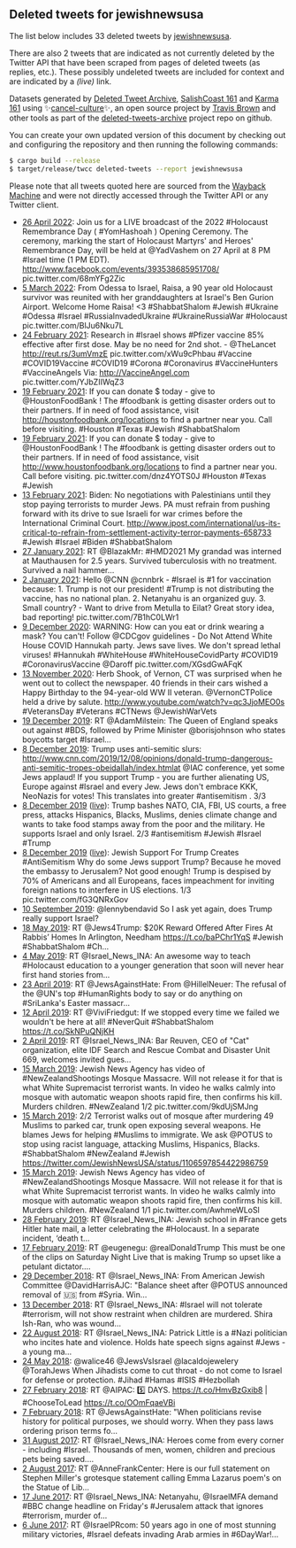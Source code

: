 ## Deleted tweets for jewishnewsusa

The list below includes 33 deleted tweets by
[jewishnewsusa](https://twitter.com/jewishnewsusa).

There are also 2 tweets that are indicated as not currently
deleted by the Twitter API that have been scraped from pages of deleted tweets (as replies, etc.).
These possibly undeleted tweets are included for context and are indicated by a _(live)_ link.


Datasets generated by [Deleted Tweet Archive](https://twitter.com/deletedtweet161), [SalishCoast 161](https://twitter.com/SalishCoastA) and [Karma 161](https://twitter.com/KarmaOneSixOne) using ✨[cancel-culture](https://github.com/travisbrown/cancel-culture)✨, an open source project by [Travis Brown](https://twitter.com/travisbrown) and other tools as part of the [deleted-tweets-archive](https://github.com/salcoast/deleted-tweets-archive/) project repo on github.

You can create your own updated version of this document by checking out and configuring the
repository and then running the following commands:

```bash
$ cargo build --release
$ target/release/twcc deleted-tweets --report jewishnewsusa
```

Please note that all tweets quoted here are sourced from the
[Wayback Machine](https://web.archive.org) and were not directly accessed through the Twitter API or
any Twitter client.

* [26 April 2022](https://web.archive.org/web/20220426013537/https://twitter.com/JewishNewsUSA/status/1518765657877364742): Join us for a LIVE broadcast of the 2022  #Holocaust  Remembrance Day ( #YomHashoah ) Opening Ceremony.  The ceremony, marking the start of Holocaust Martyrs' and Heroes' Remembrance Day, will be held at  @YadVashem  on 27 April at 8 PM  #Israel  time (1 PM EDT).   http://www.facebook.com/events/393538685951708/  pic.twitter.com/68mYFg2Zic
* [ 5 March 2022](https://web.archive.org/web/20220305062011/https://twitter.com/JewishNewsUSA/status/1499993111770148864): From Odessa to Israel, Raisa, a 90 year old Holocaust survivor was reunited with her granddaughters at Israel's Ben Gurion Airport.  Welcome Home Raisa! <3     #ShabbatShalom   #Jewish   #Ukraine   #Odessa   #Israel   #RussiaInvadedUkraine   #UkraineRussiaWar   #Holocaust  pic.twitter.com/BlJu6Nku7L
* [24 February 2021](https://web.archive.org/web/20210224215218/https://twitter.com/JewishNewsUSA/status/1364694547440300042): Research in  #Israel  shows  #Pfizer  vaccine 85% effective after first dose. May be no need for 2nd shot. -  @TheLancet    http://reut.rs/3umVmzE   pic.twitter.com/xWu9cPhbau   #Vaccine   #COVID19Vaccine   #COVID19   #Corona   #Coronavirus   #VaccineHunters   #VaccineAngels   Via:  http://VaccineAngel.com  pic.twitter.com/YJbZIIWqZ3
* [19 February 2021](https://web.archive.org/web/20210219051516/https://twitter.com/JewishNewsUSA/status/1362631758093680640): If you can donate $ today - give to  @HoustonFoodBank !  The  #foodbank  is getting disaster orders out to their partners.  If in need of food assistance, visit  http://houstonfoodbank.org/locations  to find a partner near you. Call before visiting.    #Houston   #Texas   #Jewish   #ShabbatShalom
* [19 February 2021](https://web.archive.org/web/20210219051222/https://twitter.com/JewishNewsUSA/status/1362631006411497475): If you can donate $ today - give to  @HoustonFoodBank !  The  #foodbank  is getting disaster orders out to their partners. If in need of food assistance, visit  http://www.houstonfoodbank.org/locations  to find a partner near you. Call before visiting.    pic.twitter.com/dnz4YOTS0J   #Houston   #Texas   #Jewish
* [13 February 2021](https://web.archive.org/web/20210213030211/https://twitter.com/JewishNewsUSA/status/1360423908059598848): Biden: No negotiations with Palestinians until they stop paying terrorists to murder Jews. PA must refrain from pushing forward with its drive to sue Israeli for war crimes before the International Criminal Court.    http://www.jpost.com/international/us-its-critical-to-refrain-from-settlement-activity-terror-payments-658733   #Jewish   #Israel   #Biden   #ShabbatShalom
* [27 January 2021](https://web.archive.org/web/20210127164811/https://twitter.com/JewishNewsUSA/status/1354471275767492611): RT @BlazakMr: #HMD2021 My grandad was interned at Mauthausen for 2.5 years. Survived tuberculosis with no treatment. Survived a nail hammer…
* [ 2 January 2021](https://web.archive.org/web/20210102191335/https://twitter.com/JewishNewsUSA/status/1345448062039240711): Hello  @CNN   @cnnbrk  -  #Israel  is #1 for vaccination because:   1. Trump is not our president!  #Trump  is not distributing the vaccine, has no national plan. 2. Netanyahu is an organized guy. 3. Small country? - Want to drive from Metulla to Eilat?  Great story idea, bad reporting! pic.twitter.com/7B1hC0LWr1
* [ 9 December 2020](https://web.archive.org/web/20201209193413/https://twitter.com/JewishNewsUSA/status/1336755989706657792): WARNING: How can you eat or drink wearing a mask? You can't! Follow  @CDCgov  guidelines - Do Not Attend White House COVID Hannukah party.  Jews save lives. We don't spread lethal viruses!   #Hannukah   #WhiteHouse   #WhiteHouseCovidParty   #COVID19   #CoronavirusVaccine     @Daroff  pic.twitter.com/XGsdGwAFqK
* [13 November 2020](https://web.archive.org/web/20201113200358/https://twitter.com/JewishNewsUSA/status/1327341294449012741): Herb Shook, of Vernon, CT was surprised when he went out to collect the newspaper. 40 friends in their cars wished a Happy Birthday to the 94-year-old WW II veteran.  @VernonCTPolice  held a drive by salute.   http://www.youtube.com/watch?v=qc3JjoMEO0s    #VeteransDay   #Veterans   #CTNews    @JewishWarVets
* [19 December 2019](https://web.archive.org/web/20191219170624/https://twitter.com/JewishNewsUSA/status/1207708774573789189): RT @AdamMilstein: The Queen of England speaks out against #BDS, followed by Prime Minister @borisjohnson who states boycotts target #Israel…
* [ 8 December 2019](https://web.archive.org/web/20191208230101/https://twitter.com/JewishNewsUSA/status/1203810127167606801): Trump uses anti-semitic slurs:  http://www.cnn.com/2019/12/08/opinions/donald-trump-dangerous-anti-semitic-tropes-obeidallah/index.htmlat   @IAC  conference, yet some Jews applaud! If you support Trump - you are further alienating US, Europe against  #Israel  and every Jew.  Jews don't embrace KKK, NeoNazis for votes! This translates into greater  #antisemitism .  3/3
* [ 8 December 2019](https://web.archive.org/web/20191208230101/https://twitter.com/JewishNewsUSA/status/1203810127167606801) ([live](https://twitter.com/JewishNewsUSA/status/1203808106297344002)): Trump bashes NATO, CIA, FBI, US courts, a free press, attacks Hispanics, Blacks, Muslims, denies climate change and wants to take food stamps away from the poor and the military. He supports Israel and only Israel. 2/3   #antisemitism   #Jewish   #Israel   #Trump
* [ 8 December 2019](https://web.archive.org/web/20191208230101/https://twitter.com/JewishNewsUSA/status/1203810127167606801) ([live](https://twitter.com/JewishNewsUSA/status/1203807541865701376)): Jewish Support For Trump Creates  #AntiSemitism   Why do some Jews support Trump?  Because he moved the embassy to Jerusalem?  Not good enough! Trump is despised by 70% of Americans and all Europeans, faces impeachment for inviting foreign nations to interfere in US elections. 1/3 pic.twitter.com/fG3QNRxGov
* [10 September 2019](https://web.archive.org/web/20190910163556/https://twitter.com/JewishNewsUSA/status/1171462320834236417): @lennybendavid So I ask yet again, does Trump really support Israel?
* [18 May 2019](https://web.archive.org/web/20190518044542/https://twitter.com/JewishNewsUSA/status/1129608980207144960): RT @Jews4Trump: $20K Reward Offered After Fires At Rabbis’ Homes In Arlington, Needham  https://t.co/baPChr1YqS  #Jewish #ShabbatShalom #Ch…
* [ 4 May 2019](https://web.archive.org/web/20190504200832/https://twitter.com/JewishNewsUSA/status/1124767788734779394): RT @Israel_News_INA: An awesome way to teach #Holocaust education to a younger generation that soon will never hear first hand stories from…
* [23 April 2019](https://web.archive.org/web/20190423034913/https://twitter.com/JewishNewsUSA/status/1120535069075091458): RT @JewsAgainstHate: From @HillelNeuer:  The refusal of the @UN's top #HumanRights body to say or do anything on #SriLanka's Easter massacr…
* [12 April 2019](https://web.archive.org/web/20190412160719/https://twitter.com/JewishNewsUSA/status/1116734551508885511): RT @ViviFriedgut: If we stopped every time we failed we wouldn't be here at all! #NeverQuit #ShabbatShalom https://t.co/SkNPuQNjKH
* [ 2 April 2019](https://web.archive.org/web/20190402165002/https://twitter.com/JewishNewsUSA/status/1113121422841466880): RT @Israel_News_INA: Bar Reuven, CEO of "Cat" organization, elite IDF Search and Rescue Combat and Disaster Unit 669, welcomes invited gues…
* [15 March 2019](https://web.archive.org/web/20190315170422/https://twitter.com/JewishNewsUSA/status/1106602015893962752): Jewish News Agency has video of  #NewZealandShootings  Mosque Massacre.  Will not release it for that is what White Supremacist terrorist wants. In video he walks calmly into mosque with automatic weapon shoots rapid fire, then confirms his kill. Murders children.   #NewZealand   1/2 pic.twitter.com/9kdUjSMJng
* [15 March 2019](https://web.archive.org/web/20190315170114/https://twitter.com/JewishNewsUSA/status/1106601227922612224): 2/2 Terrorist walks out of mosque after murdering 49 Muslims to parked car, trunk open exposing several weapons. He blames Jews for helping  #Muslims  to immigrate. We ask  @POTUS  to stop using racist language, attacking Muslims, Hispanics, Blacks.  #ShabbatShalom   #NewZealand   #Jewish  https://twitter.com/JewishNewsUSA/status/1106597854422986759
* [15 March 2019](https://web.archive.org/web/20190315164749/https://twitter.com/JewishNewsUSA/status/1106597854422986759): Jewish News Agency has video of  #NewZealandShootings  Mosque Massacre. Will not release it for that is what White Supremacist terrorist wants. In video he walks calmly into mosque with automatic weapon shoots rapid fire, then confirms his kill. Murders children.   #NewZealand    1/1 pic.twitter.com/AwhmeWLoSl
* [28 February 2019](https://web.archive.org/web/20190228025115/https://twitter.com/JewishNewsUSA/status/1100951536560164865): RT @Israel_News_INA: Jewish school in #France gets Hitler hate mail, a letter celebrating the #Holocaust.  In a separate incident, ‘death t…
* [17 February 2019](https://web.archive.org/web/20190217195456/https://twitter.com/JewishNewsUSA/status/1097222888359366656): RT @eugenegu: @realDonaldTrump This must be one of the clips on Saturday Night Live that is making Trump so upset like a petulant dictator.…
* [29 December 2018](https://web.archive.org/web/20181229050226/https://twitter.com/JewishNewsUSA/status/1078878890129588224): RT @Israel_News_INA: From American Jewish Committee @DavidHarrisAJC:  "Balance sheet after @POTUS announced removal of 🇺🇸 from #Syria.  Win…
* [13 December 2018](https://web.archive.org/web/20181213153101/https://twitter.com/JewishNewsUSA/status/1073238872430182400): RT @Israel_News_INA: #Israel will not tolerate #terrorism, will not show restraint when children are murdered. Shira Ish-Ran, who was wound…
* [22 August 2018](https://web.archive.org/web/20180822234025/https://twitter.com/JewishNewsUSA/status/1032412205155844096): RT @Israel_News_INA: Patrick Little is a #Nazi politician who incites hate and violence. Holds hate speech signs against #Jews - a young ma…
* [24 May 2018](https://web.archive.org/web/20180524204035/https://twitter.com/JewishNewsUSA/status/999752040724119552): @walice46 @JewsVsIsrael @lacaldojewelery @TorahJews When Jihadists come to cut throat - do not come to Israel for defense or protection.  #Jihad #Hamas #ISIS #Hezbollah
* [27 February 2018](https://web.archive.org/web/20180227150541/https://twitter.com/JewishNewsUSA/status/968502403925495808): RT @AIPAC: 5️⃣ DAYS.  https://t.co/HmvBzGxib8 | #ChooseToLead https://t.co/OOmFqaeVBi
* [ 7 February 2018](https://web.archive.org/web/20180207030554/https://twitter.com/JewishNewsUSA/status/961073507223396352): RT @JewsAgainstHate: "When politicians revise history for political purposes, we should worry. When they pass laws ordering prison terms fo…
* [31 August 2017](https://web.archive.org/web/20170831033755/https://twitter.com/JewishNewsUSA/status/903099505998008321): RT @Israel_News_INA: Heroes come from every corner - including #Israel. Thousands of men, women, children and precious pets being saved.… 
* [ 2 August 2017](https://web.archive.org/web/20170802214301/https://twitter.com/JewishNewsUSA/status/892863332259995648): RT @AnneFrankCenter: Here is our full statement on Stephen Miller's grotesque statement calling Emma Lazarus poem's on the Statue of Lib… 
* [17 June 2017](https://web.archive.org/web/20170617211505/https://twitter.com/JewishNewsUSA/status/876186460768145408): RT @Israel_News_INA: Netanyahu, @IsraelMFA demand #BBC change headline on Friday's #Jerusalem attack that ignores #terrorism, murder of… 
* [ 6 June 2017](https://web.archive.org/web/20170606001920/https://twitter.com/JewishNewsUSA/status/871884174411608068): RT @IsraelPRcom: 50 years ago in one of most stunning military victories, #Israel defeats invading Arab armies in #6DayWar!… 
